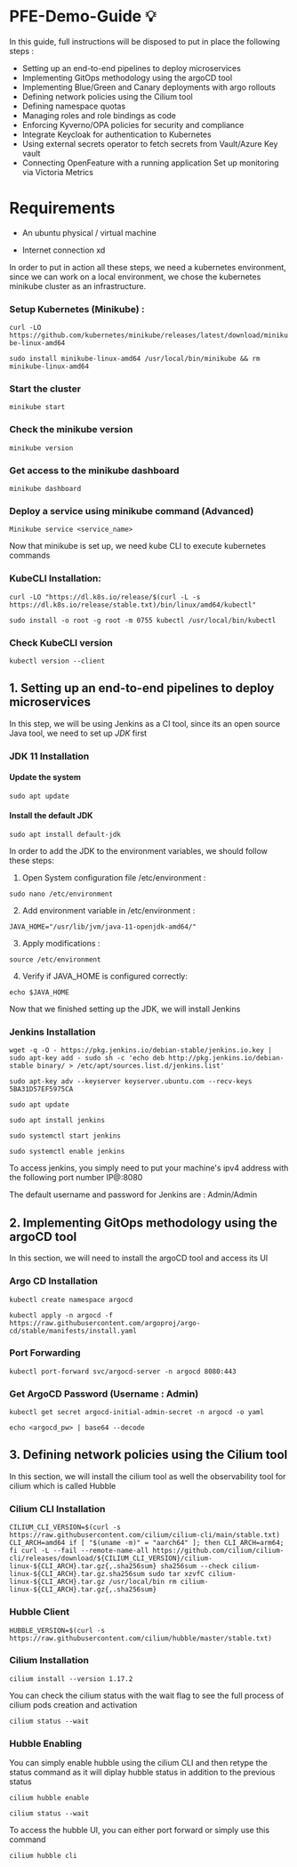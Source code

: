 # PFE-Demo-Guide :bulb:
In this guide, full instructions will be disposed to put in place the following steps : 

- Setting up an end-to-end pipelines to deploy microservices
- Implementing GitOps methodology using the argoCD tool
- Implementing Blue/Green and Canary deployments with argo rollouts 
- Defining network policies using the Cilium tool
- Defining namespace quotas
- Managing roles and role bindings as code 
- Enforcing Kyverno/OPA policies for security and compliance
- Integrate Keycloak for authentication to Kubernetes 
- Using external secrets operator to fetch secrets from Vault/Azure Key vault 
- Connecting OpenFeature with a running application Set up monitoring via Victoria Metrics

# Requirements
- An ubuntu physical / virtual machine

- Internet connection xd

In order to put in action all these steps, we need a kubernetes environment, since we can work on a local environment, we chose the kubernetes minikube cluster as an infrastructure.

### Setup Kubernetes (Minikube) : 

`curl -LO https://github.com/kubernetes/minikube/releases/latest/download/minikube-linux-amd64`

`sudo install minikube-linux-amd64 /usr/local/bin/minikube && rm minikube-linux-amd64`

### Start the cluster 
`minikube start`

### Check the minikube version
`minikube version`

### Get access to the minikube dashboard
`minikube dashboard`

### Deploy a service using minikube command (Advanced)
`Minikube service <service_name> `

Now that minikube is set up, we need kube CLI to execute kubernetes commands 

### KubeCLI Installation:

`curl -LO "https://dl.k8s.io/release/$(curl -L -s https://dl.k8s.io/release/stable.txt)/bin/linux/amd64/kubectl"`


`sudo install -o root -g root -m 0755 kubectl /usr/local/bin/kubectl`

### Check KubeCLI version

`kubectl version --client`

## 1. Setting up an end-to-end pipelines to deploy microservices
In this step, we will be using Jenkins as a CI tool, since its an open source Java tool, we need to set up *JDK* first

### JDK 11 Installation

#### Update the system

`sudo apt update`

#### Install the default JDK

`sudo apt install default-jdk`

In order to add the JDK to the environment variables, we should follow these steps:

1. Open System configuration file /etc/environment :
   
`sudo nano /etc/environment`

2. Add environment variable in /etc/environment :
   
`JAVA_HOME="/usr/lib/jvm/java-11-openjdk-amd64/"`

3. Apply modifications :
   
`source /etc/environment`

4. Verify if JAVA_HOME is configured correctly:
   
`echo $JAVA_HOME`

Now that we finished setting up the JDK, we will install Jenkins

### Jenkins Installation

`wget -q -O - https://pkg.jenkins.io/debian-stable/jenkins.io.key | sudo apt-key add -
sudo sh -c 'echo deb http://pkg.jenkins.io/debian-stable binary/ >
/etc/apt/sources.list.d/jenkins.list'`

`sudo apt-key adv --keyserver keyserver.ubuntu.com --recv-keys 5BA31D57EF5975CA`

`sudo apt update`

`sudo apt install jenkins`

`sudo systemctl start jenkins`

`sudo systemctl enable jenkins`

To access jenkins, you simply need to put your machine's ipv4 address with the following port number  IP@:8080 

The default username and password for Jenkins are : Admin/Admin

## 2. Implementing GitOps methodology using the argoCD tool

In this section, we will need to install the argoCD tool and access its UI

### Argo CD Installation

`kubectl create namespace argocd `

`kubectl apply -n argocd -f https://raw.githubusercontent.com/argoproj/argo-cd/stable/manifests/install.yaml`

### Port Forwarding 

`kubectl port-forward svc/argocd-server -n argocd 8080:443`

### Get ArgoCD Password (Username : Admin)

`kubectl get secret argocd-initial-admin-secret -n argocd -o yaml`

`echo <argocd_pw> | base64 --decode`

## 3. Defining network policies using the Cilium tool

In this section, we will install the cilium tool as well the observability tool for cilium which is called Hubble

### Cilium CLI Installation

`CILIUM_CLI_VERSION=$(curl -s https://raw.githubusercontent.com/cilium/cilium-cli/main/stable.txt)
CLI_ARCH=amd64
if [ "$(uname -m)" = "aarch64" ]; then CLI_ARCH=arm64; fi
curl -L --fail --remote-name-all https://github.com/cilium/cilium-cli/releases/download/${CILIUM_CLI_VERSION}/cilium-linux-${CLI_ARCH}.tar.gz{,.sha256sum}
sha256sum --check cilium-linux-${CLI_ARCH}.tar.gz.sha256sum
sudo tar xzvfC cilium-linux-${CLI_ARCH}.tar.gz /usr/local/bin
rm cilium-linux-${CLI_ARCH}.tar.gz{,.sha256sum}`

### Hubble Client

`HUBBLE_VERSION=$(curl -s https://raw.githubusercontent.com/cilium/hubble/master/stable.txt)`

### Cilium Installation 

`cilium install --version 1.17.2`

You can check the cilium status with the wait flag to see the full process of cilium pods creation and activation

`cilium status --wait`

### Hubble Enabling

You can simply enable hubble using the cilium CLI and then retype the status command as it will diplay hubble status in addition to the previous status

`cilium hubble enable`

`cilium status --wait`

To access the hubble UI, you can either port forward or simply use this command

`cilium hubble cli`





